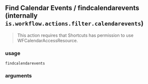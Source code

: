 
## Find Calendar Events / findcalendarevents (internally `is.workflow.actions.filter.calendarevents`)


> This action requires that Shortcuts has permission to use WFCalendarAccessResource.



### usage
`findcalendarevents `

### arguments

